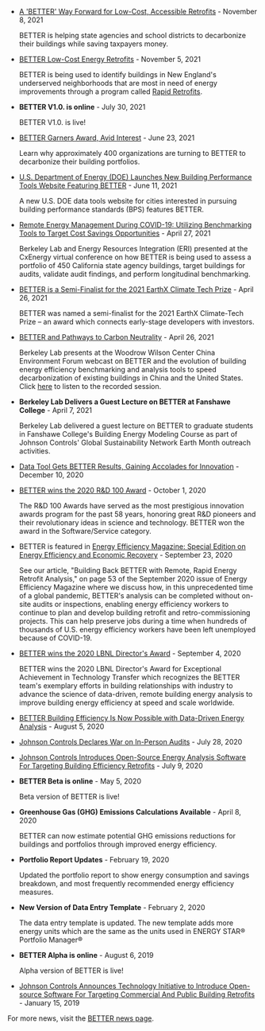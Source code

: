 - [A 'BETTER' Way Forward for Low-Cost, Accessible Retrofits](https://newscenter.lbl.gov/2021/11/08/a-better-way-forward-for-low-cost-accessible-retrofits/) - November 8, 2021

  BETTER is helping state agencies and school districts to decarbonize their buildings while saving taxpayers money.

- [BETTER Low-Cost Energy Retrofits](https://eta.lbl.gov/news/better-low-cost-energy-retrofits) - November 5, 2021

  BETTER is being used to identify buildings in New England's underserved neighborhoods that are most in need of energy improvements through a program called [Rapid Retrofits](https://rapidretrofits.tumblr.com/).

- **BETTER V1.0. is online** - July 30, 2021

  BETTER V1.0. is live!

- [BETTER Garners Award, Avid Interest](https://eta.lbl.gov/news/better-garners-award-avid-interest) - June 23, 2021

  Learn why approximately 400 organizations are turning to BETTER to decarbonize their building portfolios.

- [U.S. Department of Energy (DOE) Launches New Building Performance Tools Website Featuring BETTER](/#/better) - June 11, 2021

  A new U.S. DOE data tools website for cities interested in pursuing building performance standards (BPS) features BETTER.

- [Remote Energy Management During COVID-19: Utilizing Benchmarking Tools to Target Cost Savings Opportunities](https://www.cxenergy.com/cxenergy-2021-preliminary-technical-program/) - April 27, 2021

  Berkeley Lab and Energy Resources Integration (ERI) presented at the CxEnergy virtual conference on how BETTER is being used to assess a portfolio of 450 California state agency buildings, target buildings for audits, validate audit findings, and perform longitudinal benchmarking.

- [BETTER is a Semi-Finalist for the 2021 EarthX Climate Tech Prize](https://earthx.org/conference/e-capital-summit/) - April 26, 2021

  BETTER was named a semi-finalist for the 2021 EarthX Climate-Tech Prize – an award which connects early-stage developers with investors.

- [BETTER and Pathways to Carbon Neutrality](https://www.wilsoncenter.org/event/energy-efficiency-buildings-pathway-carbon-neutrality-us-and-china) - April 26, 2021

  Berkeley Lab presents at the Woodrow Wilson Center China Environment Forum webcast on BETTER and the evolution of building energy efficiency benchmarking and analysis tools to speed decarbonization of existing buildings in China and the United States. Click [here](https://youtu.be/zBOplzFccPM) to listen to the recorded session.

- **Berkeley Lab Delivers a Guest Lecture on BETTER at Fanshawe College** - April 7, 2021

  Berkeley Lab delivered a guest lecture on BETTER to graduate students in Fanshawe College's Building Energy Modeling Course as part of Johnson Controls' Global Sustainability Network Earth Month outreach activities.

- [Data Tool Gets BETTER Results, Gaining Accolades for Innovation](https://www.icf.com/insights/culture/better-data-tool-rd100-award) - December 10, 2020

- [BETTER wins the 2020 R&D 100 Award](https://www.rdworldonline.com/rd-100-award-winners-announced-in-process-prototyping-and-software-services-categories/) - October 1, 2020

  The R&D 100 Awards have served as the most prestigious innovation awards program for the past 58 years, honoring great R&D pioneers and their revolutionary ideas in science and technology. BETTER won the award in the Software/Service category.

- BETTER is featured in [Energy Efficiency Magazine: Special Edition on Energy Efficiency and Economic Recovery](https://energyefficiencymagazine.com/) - September 23, 2020

  See our article, "Building Back BETTER with Remote, Rapid Energy Retrofit Analysis," on page 53 of the September 2020 issue of Energy Efficiency Magazine where we discuss how, in this unprecedented time of a global pandemic, BETTER's analysis can be completed without on-site audits or inspections, enabling energy efficiency workers to continue to plan and develop building retrofit and retro-commissioning projects. This can help preserve jobs during a time when hundreds of thousands of U.S. energy efficiency workers have been left unemployed because of COVID-19.

- [BETTER wins the 2020 LBNL Director's Award](https://recognition.lbl.gov/2020-laureates/) - September 4, 2020

  BETTER wins the 2020 LBNL Director's Award for Exceptional Achievement in Technology Transfer which recognizes the BETTER team's exemplary efforts in building relationships with industry to advance the science of data-driven, remote building energy analysis to improve building energy efficiency at speed and scale worldwide.

- [BETTER Building Efficiency Is Now Possible with Data-Driven Energy Analysis](https://www.ase.org/blog/better-building-efficiency-now-possible-data-driven-energy-analysis) - August 5, 2020

- [Johnson Controls Declares War on In-Person Audits](https://www.propmodo.com/johnson-controls-declares-war-on-in-person-audits/) - July 28, 2020

- [Johnson Controls Introduces Open-Source Energy Analysis Software For Targeting Building Efficiency Retrofits](https://www.johnsoncontrols.com/media-center/news/press-releases/2020/07/09/johnson-controls-introduces-opensource-energy-analysis-software-for-targeting-building-efficiency-re) - July 9, 2020

- **BETTER Beta is online** - May 5, 2020

  Beta version of BETTER is live!

- **Greenhouse Gas (GHG) Emissions Calculations Available** - April 8, 2020

  BETTER can now estimate potential GHG emissions reductions for buildings and portfolios through improved energy efficiency.

- **Portfolio Report Updates** - February 19, 2020

  Updated the portfolio report to show energy consumption and savings breakdown, and most frequently recommended energy efficiency measures.

- **New Version of Data Entry Template** - February 2, 2020

  The data entry template is updated. The new template adds more energy units which are the same as the units used in ENERGY STAR® Portfolio Manager®

- **BETTER Alpha is online** - August 6, 2019

  Alpha version of BETTER is live!

- [Johnson Controls Announces Technology Initiative to Introduce Open-source Software For Targeting Commercial And Public Building Retrofits](https://www.johnsoncontrols.com/media-center/news/press-releases/2019/01/15/open-source-software-for-targeting-commercial-and-public-building-retrofits) - January 15, 2019

For more news, visit the [BETTER news page](https://better.lbl.gov/news/).
